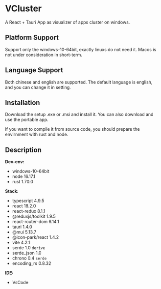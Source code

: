 # VCluster

A React + Tauri App as visualizer of apps cluster on windows.

## Platform Support

Support only the windows-10-64bit, exactly linuxs do not need it. Macos is not under consideration in short-term.

## Language Support

Both chinese and english are supported. The default language is english, and you can change it in setting.

## Installation

Download the setup .exe or .msi and install it. You can also download and use the portable app.

If you want to compile it from source code, you should prepare the envirnment with rust and node.

## Description

**Dev-env:**
- windows-10-64bit
- node 16.17.1
- rust 1.70.0

**Stack:**
- typescript 4.9.5
- react 18.2.0
- react-redux 8.1.1
- @reduxjs/toolkit 1.9.5
- react-router-dom 6.14.1
- tauri 1.4.0
- @mui 5.13.7
- @icon-park/react 1.4.2
- vite 4.2.1
- serde 1.0 `derive`
- serde_json  1.0
- chrono 0.4 `serde`
- encoding_rs 0.8.32

**IDE:**
- VsCode